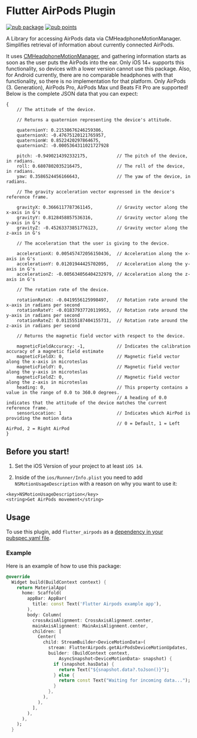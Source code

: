 # Flutter AirPods Plugin

[![pub package](https://img.shields.io/pub/v/flutter_airpods.svg)](https://pub.dev/packages/flutter_airpods)
[![pub points](https://img.shields.io/pub/points/flutter_airpods?color=2E8B57&label=pub%20points)](https://pub.dev/packages/flutter_airpods/score)

A Library for accessing AirPods data via CMHeadphoneMotionManager. Simplifies retrieval of information about currently connected AirPods.

It uses [CMHeadphoneMotionManager](https://developer.apple.com/documentation/coremotion/cmheadphonemotionmanager), and gathering information starts as soon as the user puts the AirPods into
the ear. Only iOS 14+ supports this functionality, so devices with a lower
version cannot use this package. Also, for Android currently, there are no comparable headphones
with that functionality, so there is no implementation for that platform.
Only AirPods (3. Generation), AirPods Pro, AirPods Max und Beats Fit Pro are supported!
Below is the complete JSON data that you can expect:

```
{
    // The attitude of the device.

    // Returns a quaternion representing the device's attitude.

    quaternionY: 0.21538676246259386,
    quaternionX: -0.47675120121765957,
    quaternionW: 0.8522420297864675,
    quaternionZ: -0.0005364311021727928

    pitch: -0.9490214392332175,           // The pitch of the device, in radians.
    roll: 0.6807802035216475,             // The roll of the device, in radians.
    yaw: 0.3586524456166643,              // The yaw of the device, in radians.

    // The gravity acceleration vector expressed in the device's reference frame.

    gravityX: 0.3666117787361145,         // Gravity vector along the x-axis in G's
    gravityY: 0.8128458857536316,         // Gravity vector along the y-axis in G's
    gravityZ: -0.45263373851776123,       // Gravity vector along the z-axis in G's

    // The acceleration that the user is giving to the device.

    accelerationX: 0.005457472056150436,  // Acceleration along the x-axis in G's
    accelerationY: 0.01201944425702095,   // Acceleration along the y-axis in G's
    accelerationZ: -0.005634056404232979, // Acceleration along the z-axis in G's

    // The rotation rate of the device.

    rotationRateX: -0.0419556125998497,   // Rotation rate around the x-axis in radians per second
    rotationRateY: -0.01837937720119953,  // Rotation rate around the y-axis in radians per second
    rotationRateZ: 0.011555187404155731,  // Rotation rate around the z-axis in radians per second

    // Returns the magnetic field vector with respect to the device.

    magneticFieldAccuracy: -1,            // Indicates the calibration accuracy of a magnetic field estimate
    magneticFieldX: 0,                    // Magnetic field vector along the x-axis in microteslas
    magneticFieldY: 0,                    // Magnetic field vector along the y-axis in microteslas
    magneticFieldZ: 0,                    // Magnetic field vector along the z-axis in microteslas
    heading: 0,                           // This property contains a value in the range of 0.0 to 360.0 degrees.
                                          // A heading of 0.0 indicates that the attitude of the device matches the current reference frame.
    sensorLocation: 1                     // Indicates which AirPod is providing the motion data
                                          // 0 = Default, 1 = Left AirPod, 2 = Right AirPod
}
```

## Before you start!

1. Set the iOS Version of your project to at least `iOS 14`.

2. Inside of the `ios/Runner/Info.plist` you need to add `NSMotionUsageDescription` with a reason on why you want to use it:

```
<key>NSMotionUsageDescription</key>
<string>Get AirPods movement</string>
```

## Usage

To use this plugin, add `flutter_airpods` as a [dependency in your pubspec.yaml file](https://flutter.dev/docs/development/platform-integration/platform-channels).

### Example

Here is an example of how to use this package:

```dart
@override
  Widget build(BuildContext context) {
    return MaterialApp(
      home: Scaffold(
        appBar: AppBar(
          title: const Text('Flutter Airpods example app'),
        ),
        body: Column(
          crossAxisAlignment: CrossAxisAlignment.center,
          mainAxisAlignment: MainAxisAlignment.center,
          children: [
            Center(
              child: StreamBuilder<DeviceMotionData>(
                stream: FlutterAirpods.getAirPodsDeviceMotionUpdates,
                builder: (BuildContext context,
                    AsyncSnapshot<DeviceMotionData> snapshot) {
                  if (snapshot.hasData) {
                    return Text("${snapshot.data?.toJson()}");
                  } else {
                    return const Text("Waiting for incoming data...");
                  }
                },
              ),
            ),
          ],
        ),
      ),
    );
  }
```
